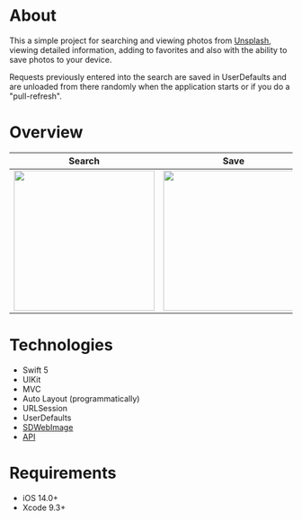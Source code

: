 # About
 This a simple project for searching and viewing photos from <a href="https://unsplash.com/">Unsplash</a>, viewing detailed information, adding to    favorites and also with the ability to save photos to your device.

 Requests previously entered into the search are saved in UserDefaults and are unloaded from there randomly when the application starts or if you do a "pull-refresh".

# Overview
 <table>
    <thead>
        <tr>
            <th>Search</th>
            <th>Save</th>
            <th>Download</th>
        </tr>
    </thead>
    <tbody>
        <tr>
            <td>
                <img width="250" src="Resources/LauncScreen.gif">
            </td>
            <td>
                <img width="250" src="Resources/Search.gif">
            </td>
                        <td>
                <img width="250" src="Resources/Sorting.gif">
            </td>
        </tr>
    </tbody>
</table>










# Technologies
  * Swift 5
  * UIKit
  * MVC
  * Auto Layout (programmatically)
  * URLSession
  * UserDefaults
  * <a href="https://github.com/SDWebImage/SDWebImage">SDWebImage</a>
  * <a href="https://unsplash.com/documentation">API</a>
  
# Requirements
  * iOS 14.0+
  * Xcode 9.3+
